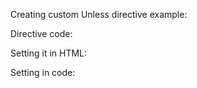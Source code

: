 Creating custom Unless directive example:

Directive code:
    <snippet id='directive-code '/>

Setting it in HTML:
    <snippet id='unless-directive-html'/>

Setting in code:
    <snippet id='unless-directive-code'/>

